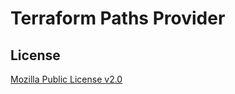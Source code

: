 # Terraform Paths Provider

## License

[Mozilla Public License v2.0](https://github.com/toowoxx/terraform-provider-paths/blob/main/LICENSE)

